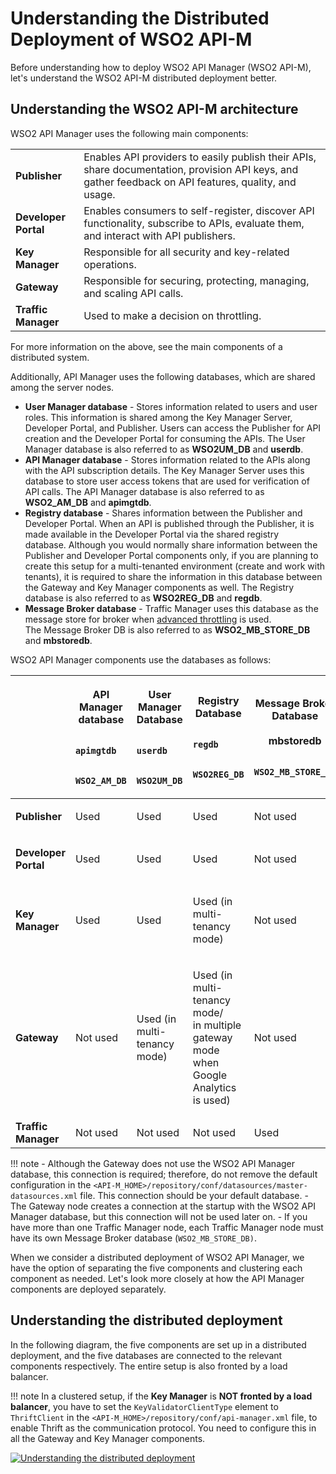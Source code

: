# Understanding the Distributed Deployment of WSO2 API-M

Before understanding how to deploy WSO2 API Manager (WSO2 API-M), let's understand the WSO2 API-M distributed deployment better.

## Understanding the WSO2 API-M architecture

WSO2 API Manager uses the following main components:

|                     |                                                                                                                                                       |
|---------------------|-------------------------------------------------------------------------------------------------------------------------------------------------------|
| **Publisher**       | Enables API providers to easily publish their APIs, share documentation, provision API keys, and gather feedback on API features, quality, and usage. |
| **Developer Portal**           | Enables consumers to self-register, discover API functionality, subscribe to APIs, evaluate them, and interact with API publishers.                   |
| **Key Manager**     | Responsible for all security and key-related operations.                                                                                              |
| **Gateway**         | Responsible for securing, protecting, managing, and scaling API calls.                                                                                |
| **Traffic Manager** | Used to make a decision on throttling.                                                                                                                |

For more information on the above, see the main components of a distributed system.

Additionally, API Manager uses the following databases, which are shared among the server nodes.

-   **User Manager database** - Stores information related to users and user roles. This information is shared among the Key Manager Server, Developer Portal, and Publisher. Users can access the Publisher for API creation and the Developer Portal for consuming the APIs. The User Manager database is also referred to as **WSO2UM\_DB** and **userdb**.
-   **API Manager database** - Stores information related to the APIs along with the API subscription details. The Key Manager Server uses this database to store user access tokens that are used for verification of API calls. The API Manager database is also referred to as **WSO2\_AM\_DB** and **apimgtdb**.
-   **Registry database** - Shares information between the Publisher and Developer Portal. When an API is published through the Publisher, it is made available in the Developer Portal via the shared registry database. Although you would normally share information between the Publisher and Developer Portal components only, if you are planning to create this setup for a multi-tenanted environment (create and work with tenants), it is required to share the information in this database between the Gateway and Key Manager components as well. The Registry database is also referred to as **WSO2REG\_DB** and **regdb**.
-   **Message Broker database** - Traffic Manager uses this database as the message store for broker when [advanced throttling]({{base_path}}/learn/rate-limiting/introducing-throttling-use-cases/) is used. The Message Broker DB is also referred to as **WSO2\_MB\_STORE\_DB** and **mbstoredb**.

WSO2 API Manager components use the databases as follows:

<table>
<thead>
<tr class="header">
<th><br />
</th>
<th><p><strong>API Manager<br />
database</strong></p>
<p><code>              apimgtdb             </code></p>
<p><code>              WSO2_AM_DB             </code></p></th>
<th><p><strong>User Manager<br />
</strong> <strong>Database<br />
</strong></p>
<p><strong><code>               userdb              </code></strong></p>
<p><code>                             WSO2UM_DB                           </code></p></th>
<th><p><strong>Registry Database</strong></p>
<p><code>                                            regdb                           </code></p>
<p><code>              WSO2REG_DB             </code></p></th>

<th><p><strong>Message Broker<br />
Database<br />
</strong><br />
<strong>mbstoredb</strong></p>
<p><code>              WSO2_MB_STORE_DB             </code></p></th>
</tr>
</thead>
<tbody>
<tr class="odd">
<td><p><strong>Publisher</strong></p></td>
<td><p>Used</p></td>
<td><p>Used</p></td>
<td><p>Used</p></td>

<td>Not used</td>
</tr>
<tr class="even">
<td><p><strong>Developer Portal</strong></p></td>
<td><p>Used</p></td>
<td><p>Used</p></td>
<td><p>Used</p></td>

<td>Not used</td>
</tr>
<tr class="odd">
<td><p><strong>Key Manager</strong></p></td>
<td><p>Used</p></td>
<td><p>Used</p></td>
<td><p>Used (in multi-tenancy mode)</p></td>

<td>Not used</td>
</tr>
<tr class="even">
<td><p><strong>Gateway</strong></p></td>
<td><p>Not used</p></td>
<td><p>Used (in multi-tenancy mode)</p></td>
<td><p>Used (in multi-tenancy mode/ in multiple gateway mode when Google Analytics is used)</p></td>

<td>Not used</td>
</tr>
<tr class="odd">
<td><strong>Traffic Manager</strong></td>
<td>Not used</td>
<td>Not used</td>
<td>Not used</td>

<td>Used</td>
</tr>
</tbody>
</table>

!!! note
    -   Although the Gateway does not use the WSO2 API Manager database, this connection is required; therefore, do not remove the default configuration in the `<API-M_HOME>/repository/conf/datasources/master-datasources.xml` file. This connection should be your default database.
    -   The Gateway node creates a connection at the startup with the WSO2 API Manager database, but this connection will not be used later on.
    -   If you have more than one Traffic Manager node, each Traffic Manager node must have its own Message Broker database (`WSO2_MB_STORE_DB)`.

When we consider a distributed deployment of WSO2 API Manager, we have the option of separating the five components and clustering each component as needed. Let's look more closely at how the API Manager components are deployed separately.

## Understanding the distributed deployment

In the following diagram, the five components are set up in a distributed deployment, and the five databases are connected to the relevant components respectively. The entire setup is also fronted by a load balancer.

!!! note
    In a clustered setup, if the **Key Manager** is **NOT fronted by a load balancer**, you have to set the `KeyValidatorClientType` element to `ThriftClient` in the `<API-M_HOME>/repository/conf/api-manager.xml` file, to enable Thrift as the communication protocol. You need to configure this in all the Gateway and Key Manager components.


[![Understanding the distributed deployment]({{base_path}}/assets/img/setup-and-install/db-connection-distributed-deployment.png)]({{base_path}}/assets/img/setup-and-install/db-connection-distributed-deployment.png)


